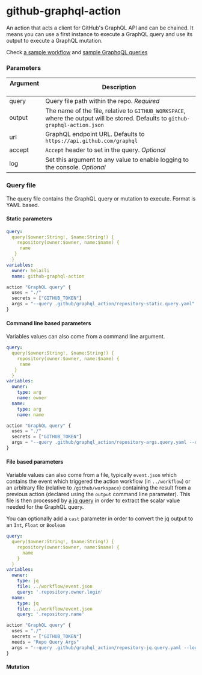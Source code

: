 # github-graphql-action

An action that acts a client for GitHub's GraphQL API and can be chained. It means you can use a first instance to execute a GraphQL query and use its output to execute a GraphQL mutation.

Check [a sample workflow](https://github.com/helaili/github-graphql-action/blob/master/.github/main.workflow) and [sample GraphqQL queries](https://github.com/helaili/github-graphql-action/tree/master/.github/graphql_action)

### Parameters
| Argument   | Description |
|--------|-------------|
| query  | Query file path within the repo. _Required_  |
| output   | The name of the file, relative to `GITHUB_WORKSPACE`, where the output will be stored. Defaults to `github-graphql-action.json` |
| url    | GraphQL endpoint URL. Defaults to `https://api.github.com/graphql`  |
| accept | `Accept` header to set in the query. _Optional_   |
| log    | Set this argument to any value to enable logging to the console. _Optional_  |


### Query file
The query file contains the GraphQL query or mutation to execute. Format is YAML based.

#### Static parameters

```yaml
query:
  query($owner:String!, $name:String!) {
    repository(owner:$owner, name:$name) {
  	 name
   }
  }
variables:
  owner: helaili
  name: github-graphql-action
```


```js
action "GraphQL query" {
  uses = "./"
  secrets = ["GITHUB_TOKEN"]
  args = "--query .github/graphql_action/repository-static.query.yaml"
}
```

#### Command line based parameters

Variables values can also come from a command line argument.

```yaml
query:
  query($owner:String!, $name:String!) {
    repository(owner:$owner, name:$name) {
  	 name
   }
  }
variables:
  owner:
    type: arg
    name: owner
  name:
    type: arg
    name: name
```

```js
action "GraphQL query" {
  uses = "./"
  secrets = ["GITHUB_TOKEN"]
  args = "--query .github/graphql_action/repository-args.query.yaml --owner helaili --name hello-vue"
}
```

#### File based parameters

Variable values can also come from a file, typically `event.json` which contains the event which triggered the action workflow (in `../workflow`) or an arbitrary file (relative to `/github/workspace`) containing the result from a previous action (declared using the `output` command line parameter). This file is then processed by [a jq query](https://stedolan.github.io/jq/) in order to extract the scalar value needed for the GraphQL query.

You can optionally add a `cast` parameter in order to convert the jq output to an `Int`, `Float` or `Boolean`

```yaml
query:
  query($owner:String!, $name:String!) {
    repository(owner:$owner, name:$name) {
      name
    }
  }
variables:
  owner:
    type: jq
    file: ../workflow/event.json
    query: '.repository.owner.login'
  name:
    type: jq
    file: ../workflow/event.json
    query: '.repository.name'
```

```js
action "GraphQL query" {
  uses = "./"
  secrets = ["GITHUB_TOKEN"]
  needs = "Repo Query Args"
  args = "--query .github/graphql_action/repository-jq.query.yaml --log true"
}
```

#### Mutation 
